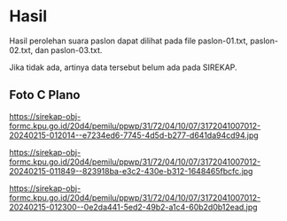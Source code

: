 # Hasil

Hasil perolehan suara paslon dapat dilihat pada file paslon-01.txt, paslon-02.txt, dan paslon-03.txt.

Jika tidak ada, artinya data tersebut belum ada pada SIREKAP.

## Foto C Plano

https://sirekap-obj-formc.kpu.go.id/20d4/pemilu/ppwp/31/72/04/10/07/3172041007012-20240215-012014--e7234ed6-7745-4d5d-b277-d641da94cd94.jpg

https://sirekap-obj-formc.kpu.go.id/20d4/pemilu/ppwp/31/72/04/10/07/3172041007012-20240215-011849--823918ba-e3c2-430e-b312-1648465fbcfc.jpg

https://sirekap-obj-formc.kpu.go.id/20d4/pemilu/ppwp/31/72/04/10/07/3172041007012-20240215-012300--0e2da441-5ed2-49b2-a1c4-60b2d0b12ead.jpg
